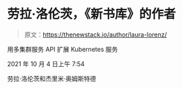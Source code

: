 # 劳拉·洛伦茨，《新书库》的作者

> 原文：<https://thenewstack.io/author/laura-lorenz/>

用多集群服务 API 扩展 Kubernetes 服务

2021 年 10 月 4 日上午 7:54

劳拉·洛伦茨和杰里米·奥姆斯特德